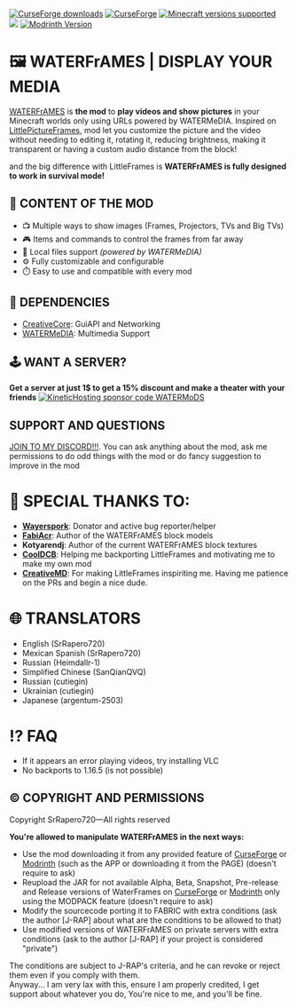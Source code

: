 [![CurseForge downloads](https://cf.way2muchnoise.eu/waterframes.svg?badge_style=for_the_badge)](https://www.curseforge.com/minecraft/mc-mods/waterframes)
[![CurseForge](https://img.shields.io/curseforge/v/834607?style=for-the-badge&label=curseforge&labelColor=%232d2d2d&color=%23e04e14&link=https%3A%2F%2Fwww.curseforge.com%2Fminecraft%2Fmc-mods%2Fwaterframes%2Ffiles)](https://www.curseforge.com/minecraft/mc-mods/waterframes/files)
[![Minecraft versions supported](https://cf.way2muchnoise.eu/versions/Supports_waterframes_all.svg?badge_style=for_the_badge)](https://www.curseforge.com/minecraft/mc-mods/waterframes/files)<br>
[![](https://dcbadge.vercel.app/api/server/cuYAzzZ)](https://discord.gg/cuYAzzZ)
[![Modrinth Version](https://img.shields.io/modrinth/v/waterframes?style=for-the-badge&logo=modrinth&label=MODRINTH&color=%231bd96a)](https://modrinth.com/mod/waterframes)<br>

# 🖼️ WATERFrAMES | DISPLAY YOUR MEDIA
[WATERFrAMES](https://www.curseforge.com/minecraft/mc-mods/waterframes) is **the mod** to **play
videos and show pictures** in your Minecraft worlds only using URLs powered by WATERMeDIA.
Inspired on [LittlePictureFrames](https://github.com/CreativeMD/LittleFrames), mod let you customize
the picture and the video without needing to editing it, rotating it, reducing brightness, making it transparent or
having a custom audio distance from the block!

and the big difference with LittleFrames is **WATERFrAMES is fully designed to work in survival mode!**

## 🎁 CONTENT OF THE MOD
- 📺 Multiple ways to show images (Frames, Projectors, TVs and Big TVs)
- 🎮 Items and commands to control the frames from far away
- 📂 Local files support *(powered by WATERMeDIA)*
- ⚙️ Fully customizable and configurable
- ⏱️ Easy to use and compatible with every mod

## 🧩 DEPENDENCIES
- [CreativeCore](https://www.curseforge.com/minecraft/mc-mods/creativecore): GuiAPI and Networking
- [WATERMeDIA](https://wwww.curseforge.com/minecraft/mc-mods/watermedia): Multimedia Support

## 🕹️ WANT A SERVER?
**Get a server at just 1$ to get a 15% discount and make a theater with your friends**
[![KineticHosting sponsor code WATERMoDS](https://i.imgur.com/2WFmJzc.png)](https://www.kinetichosting.net/)

## SUPPORT AND QUESTIONS
[JOIN TO MY DISCORD!!!](https://discord.com/cuYAzzZ). 
You can ask anything about the mod, ask me permissions to do
odd things with the mod or do fancy suggestion to improve in the mod

# 🎀 SPECIAL THANKS TO:
- [**Wayerspork**](https://lifeonlinesphere.com/): Donator and active bug reporter/helper
- [**FabiAcr**](https://www.twitch.tv/fabi_acr): Author of the WATERFrAMES block models
- **Kotyarendj**: Author of the current WATERFrAMES block textures
- [**CoolDCB**](https://github.com/CoolDCB): Helping me backporting LittleFrames and motivating me to make my own mod
- [**CreativeMD**](https://github.com/CreativeMD): For making LittleFrames inspiriting me. 
Having me patience on the PRs and begin a nice dude.

# 🌐 TRANSLATORS
- English (SrRapero720)
- Mexican Spanish (SrRapero720)
- Russian (Heimdallr-1)
- Simplified Chinese (SanQianQVQ)
- Russian (cutiegin)
- Ukrainian (cutiegin)
- Japanese (argentum-2503)

# ⁉️ FAQ
- If it appears an error playing videos, try installing VLC
- No backports to 1.16.5 (is not possible)

## ©️ COPYRIGHT AND PERMISSIONS
Copyright SrRapero720—All rights reserved

**You're allowed to manipulate WATERFrAMES in the next ways:**
- Use the mod downloading it from any provided feature of [CurseForge](https://www.curseforge.com/) or [Modrinth](https://modrinth.com/) (such as the APP or downloading it from the PAGE) (doesn't require to ask)
- Reupload the JAR for not available Alpha, Beta, Snapshot, Pre-release and Release versions of WaterFrames on [CurseForge](https://www.curseforge.com/) or [Modrinth](https://modrinth.com/) only using the MODPACK feature (doesn't require to ask)
- Modify the sourcecode porting it to FABRIC with extra conditions (ask the author [J-RAP] about what are the conditions to be allowed to that)
- Use modified versions of WATERFrAMES on private servers with extra conditions (ask to the author [J-RAP] if your project is considered "private")

The conditions are subject to J-RAP's criteria, and he can revoke or reject them even if you comply with them.<br>
Anyway...
I am very lax with this, ensure I am properly credited,
I get support about whatever you do, You're nice to me, and you'll be fine.